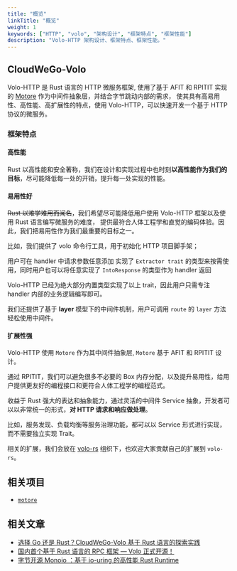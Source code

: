 ```yaml
---
title: "概览"
linkTitle: "概览"
weight: 1
keywords: ["HTTP", "volo", "架构设计", "框架特点", "框架性能"]
description: "Volo-HTTP 架构设计、框架特点、框架性能。"
---
```


## CloudWeGo-Volo

Volo-HTTP 是 Rust 语言的 HTTP 微服务框架, 使用了基于 AFIT 和 RPITIT 实现的 [Motore](https://github.com/cloudwego/motore) 作为中间件抽象层，并结合字节跳动内部的需求，
使其具有高易用性、高性能、高扩展性的特点，使用 Volo-HTTP，可以快速开发一个基于 HTTP 协议的微服务。

###  框架特点

#### 高性能

  Rust 以高性能和安全著称，我们在设计和实现过程中也时刻**以高性能作为我们的目标**，尽可能降低每一处的开销，提升每一处实现的性能。

#### 易用性好

  ~~Rust 以难学难用而闻名~~，我们希望尽可能降低用户使用 Volo-HTTP 框架以及使用 Rust 语言编写微服务的难度，
  提供最符合人体工程学和直觉的编码体验。因此，我们把易用性作为我们最重要的目标之一。

  比如，我们提供了 volo 命令行工具，用于初始化 HTTP 项目脚手架； 

  用户可在 handler 中请求参数任意添加 实现了 `Extractor trait` 的类型来按需使用，同时用户也可以将任意实现了 `IntoResponse` 的类型作为 handler 返回

  Volo-HTTP 已经为绝大部分内置类型实现了以上 trait，因此用户只需专注 handler 内部的业务逻辑编写即可。

  我们还提供了基于 **layer** 模型下的中间件机制，用户可调用 `route` 的 `layer` 方法轻松使用中间件。


#### 扩展性强

  Volo-HTTP 使用 `Motore` 作为其中间件抽象层, `Motore` 基于 AFIT 和 RPITIT 设计。

  通过 RPITIT，我们可以避免很多不必要的 Box 内存分配，以及提升易用性，给用户提供更友好的编程接口和更符合人体工程学的编程范式。

  收益于 Rust 强大的表达和抽象能力，通过灵活的中间件 Service 抽象，开发者可以以非常统一的形式，**对 HTTP 请求和响应做处理**。

  比如，服务发现、负载均衡等服务治理功能，都可以以 Service 形式进行实现，而不需要独立实现 Trait。

  相关的扩展，我们会放在 [volo-rs](https://github.com/volo-rs) 组织下，也欢迎大家贡献自己的扩展到 `volo-rs`。
    
## 相关项目

- [`motore`](https://github.com/cloudwego/motore)

## 相关文章

- [选择 Go 还是 Rust？CloudWeGo-Volo 基于 Rust 语言的探索实践](https://www.cloudwego.io/zh/blog/2022/09/06/%E9%80%89%E6%8B%A9-go-%E8%BF%98%E6%98%AF-rustcloudwego-volo-%E5%9F%BA%E4%BA%8E-rust-%E8%AF%AD%E8%A8%80%E7%9A%84%E6%8E%A2%E7%B4%A2%E5%AE%9E%E8%B7%B5/)
- [国内首个基于 Rust 语言的 RPC 框架 — Volo 正式开源！](https://www.cloudwego.io/zh/blog/2022/08/30/%E5%9B%BD%E5%86%85%E9%A6%96%E4%B8%AA%E5%9F%BA%E4%BA%8E-rust-%E8%AF%AD%E8%A8%80%E7%9A%84-rpc-%E6%A1%86%E6%9E%B6-volo-%E6%AD%A3%E5%BC%8F%E5%BC%80%E6%BA%90/)
- [字节开源 Monoio ：基于 io-uring 的高性能 Rust Runtime](https://www.cloudwego.io/zh/blog/2023/04/17/%E5%AD%97%E8%8A%82%E5%BC%80%E6%BA%90-monoio-%E5%9F%BA%E4%BA%8E-io-uring-%E7%9A%84%E9%AB%98%E6%80%A7%E8%83%BD-rust-runtime/)
